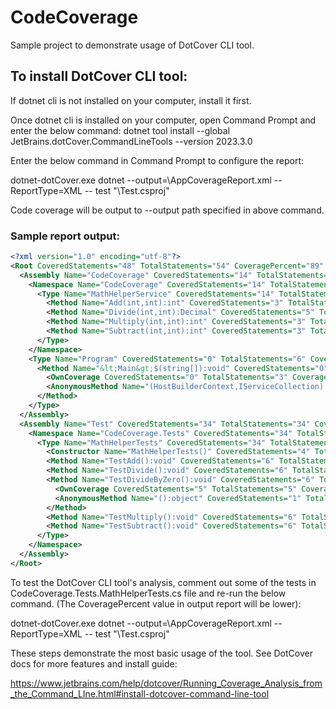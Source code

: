 # CodeCoverage
Sample project to demonstrate usage of DotCover CLI tool.

## To install DotCover CLI tool:

If dotnet cli is not installed on your computer, install it first.

Once dotnet cli is installed on your computer, open Command Prompt and enter the below command:
dotnet tool install --global JetBrains.dotCover.CommandLineTools --version 2023.3.0

Enter the below command in Command Prompt to configure the report:

dotnet-dotCover.exe dotnet --output=<path on computer where you would like to output the report>\AppCoverageReport.xml --ReportType=XML -- test "<path to test project on your computer>\Test.csproj"

Code coverage will be output to --output path specified in above command.

### Sample report output:

```xml
<?xml version="1.0" encoding="utf-8"?>
<Root CoveredStatements="48" TotalStatements="54" CoveragePercent="89" ReportType="Xml" DotCoverVersion="2023.3">
  <Assembly Name="CodeCoverage" CoveredStatements="14" TotalStatements="20" CoveragePercent="70">
    <Namespace Name="CodeCoverage" CoveredStatements="14" TotalStatements="14" CoveragePercent="100">
      <Type Name="MathHelperService" CoveredStatements="14" TotalStatements="14" CoveragePercent="100">
        <Method Name="Add(int,int):int" CoveredStatements="3" TotalStatements="3" CoveragePercent="100" />
        <Method Name="Divide(int,int):Decimal" CoveredStatements="5" TotalStatements="5" CoveragePercent="100" />
        <Method Name="Multiply(int,int):int" CoveredStatements="3" TotalStatements="3" CoveragePercent="100" />
        <Method Name="Subtract(int,int):int" CoveredStatements="3" TotalStatements="3" CoveragePercent="100" />
      </Type>
    </Namespace>
    <Type Name="Program" CoveredStatements="0" TotalStatements="6" CoveragePercent="0">
      <Method Name="&lt;Main&gt;$(string[]):void" CoveredStatements="0" TotalStatements="6" CoveragePercent="0">
        <OwnCoverage CoveredStatements="0" TotalStatements="3" CoveragePercent="0" />
        <AnonymousMethod Name="(HostBuilderContext,IServiceCollection):void" CoveredStatements="0" TotalStatements="3" CoveragePercent="0" />
      </Method>
    </Type>
  </Assembly>
  <Assembly Name="Test" CoveredStatements="34" TotalStatements="34" CoveragePercent="100">
    <Namespace Name="CodeCoverage.Tests" CoveredStatements="34" TotalStatements="34" CoveragePercent="100">
      <Type Name="MathHelperTests" CoveredStatements="34" TotalStatements="34" CoveragePercent="100">
        <Constructor Name="MathHelperTests()" CoveredStatements="4" TotalStatements="4" CoveragePercent="100" />
        <Method Name="TestAdd():void" CoveredStatements="6" TotalStatements="6" CoveragePercent="100" />
        <Method Name="TestDivide():void" CoveredStatements="6" TotalStatements="6" CoveragePercent="100" />
        <Method Name="TestDivideByZero():void" CoveredStatements="6" TotalStatements="6" CoveragePercent="100">
          <OwnCoverage CoveredStatements="5" TotalStatements="5" CoveragePercent="100" />
          <AnonymousMethod Name="():object" CoveredStatements="1" TotalStatements="1" CoveragePercent="100" />
        </Method>
        <Method Name="TestMultiply():void" CoveredStatements="6" TotalStatements="6" CoveragePercent="100" />
        <Method Name="TestSubtract():void" CoveredStatements="6" TotalStatements="6" CoveragePercent="100" />
      </Type>
    </Namespace>
  </Assembly>
</Root>
```

To test the DotCover CLI tool's analysis, comment out some of the tests in CodeCoverage.Tests.MathHelperTests.cs file and re-run the below command. (The CoveragePercent value in output report will be lower):

dotnet-dotCover.exe dotnet --output=<path on computer where you would like to output the report>\AppCoverageReport.xml --ReportType=XML -- test "<path to test project on your computer>\Test.csproj"

These steps demonstrate the most basic usage of the tool. See DotCover docs for more features and install guide:

https://www.jetbrains.com/help/dotcover/Running_Coverage_Analysis_from_the_Command_LIne.html#install-dotcover-command-line-tool
